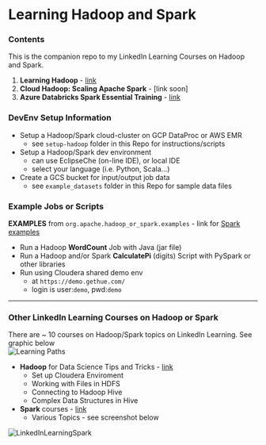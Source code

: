 # Learning Hadoop and Spark

### Contents

This is the companion repo to my LinkedIn Learning Courses on Hadoop and Spark.  
1. **Learning Hadoop** - [link](https://www.lynda.com/Hadoop-tutorials/Hadoop-Fundamentals/191942-2.html)  
2. **Cloud Hadoop: Scaling Apache Spark** - [link soon]
3. **Azure Databricks Spark Essential Training** - [link](https://www.linkedin.com/learning/azure-databricks-essential-training)

### DevEnv Setup Information

- Setup a Hadoop/Spark cloud-cluster on GCP DataProc or AWS EMR
    - see `setup-hadoop` folder in this Repo for instructions/scripts
- Setup a Hadoop/Spark dev environment 
    - can use EclipseChe (on-line IDE), or local IDE
    - select your language (i.e. Python, Scala...)
- Create a GCS bucket for input/output job data
    - see `example_datasets` folder in this Repo for sample data files

### Example Jobs or Scripts

**EXAMPLES** from `org.apache.hadoop_or_spark.examples` - link for [Spark examples](https://github.com/apache/spark/tree/master/examples/src/main/scala/org/apache/spark/examples)

- Run a Hadoop **WordCount** Job with Java (jar file)
- Run a Hadoop and/or Spark **CalculatePi** (digits) Script with PySpark or other libraries
- Run using Cloudera shared demo env 
    - at `https://demo.gethue.com/` 
    - login is user:`demo`, pwd:`demo`
---

### Other LinkedIn Learning Courses on Hadoop or Spark

There are ~ 10 courses on Hadoop/Spark topics on LinkedIn Learning.  See graphic below  
![Learning Paths](https://github.com/lynnlangit/learning-hadoop-and-spark/blob/master/images/path.png)

- **Hadoop** for Data Science Tips and Tricks - [link](https://www.linkedin.com/learning/hadoop-for-data-science-tips-tricks-techniques)
    - Set up Cloudera Enviroment
    - Working with Files in HDFS
    - Connecting to Hadoop Hive
    - Complex Data Structures in Hive
- **Spark** courses - [link](https://www.linkedin.com/learning/search?entityType=COURSE&keywords=Spark&software=Apache%20Spark~Hadoop)
    - Various Topics - see screenshot below

![LinkedInLearningSpark](https://github.com/lynnlangit/learning-hadoop-and-spark/blob/master/images/spark-courses.png)

